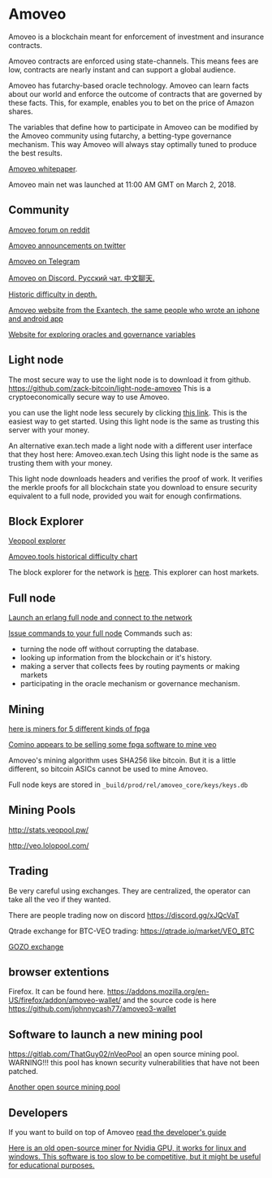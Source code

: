 Amoveo
==========

Amoveo is a blockchain meant for enforcement of investment and insurance contracts.

Amoveo contracts are enforced using state-channels. This means fees are low, contracts are nearly instant and can support a global audience.

Amoveo has futarchy-based oracle technology.
Amoveo can learn facts about our world and enforce the outcome of contracts that are governed by these facts.
This, for example, enables you to bet on the price of Amazon shares.

The variables that define how to participate in Amoveo can be modified by the Amoveo community using futarchy, a betting-type governance mechanism.
This way Amoveo will always stay optimally tuned to produce the best results.


[Amoveo whitepaper](https://github.com/zack-bitcoin/amoveo-docs/blob/master/white_paper.md).


Amoveo main net was launched at 11:00 AM GMT on March 2, 2018.

## Community
[Amoveo forum on reddit](https://www.reddit.com/r/Amoveo/)

[Amoveo announcements on twitter](https://twitter.com/zack_bitcoin)

[Amoveo on Telegram](https://t.me/amoveo)

[Amoveo on Discord. Русский чат. 中文聊天.](https://discord.gg/a52szJw)

[Historic difficulty in depth.](https://amoveo.tools/)

[Amoveo website from the Exantech, the same people who wrote an iphone and android app](https://amoveo.io/)

[Website for exploring oracles and governance variables](https://veo.sh/oracles)
<!---

[Statistics page to see historic difficulty, blocktime, hashrate, and more.](https://jimhsu.github.io/amoveo-stats/)
--->

<!---
## Smart contracts

[here is documentation](https://github.com/zack-bitcoin/amoveo-docs/blob/master/light_node/p2p_derivatives.md) for how to make bets on any topic using Amoveo.
---->


## Light node

The most secure way to use the light node is to download it from github. https://github.com/zack-bitcoin/light-node-amoveo
This is a cryptoeconomically secure way to use Amoveo.

you can use the light node less securely by clicking [this link](http://159.89.87.58:8080/home.html). This is the easiest way to get started.
Using this light node is the same as trusting this server with your money.

An alternative exan.tech made a light node with a different user interface that they host here: Amoveo.exan.tech
Using this light node is the same as trusting them with your money.

This light node downloads headers and verifies the proof of work.
It verifies the merkle proofs for all blockchain state you download to ensure security equivalent to a full node, provided you wait for enough confirmations.


## Block Explorer

[Veopool explorer](http://explorer.veopool.pw/)

<!---
[Veoscan explorer. Nodes, blocks, txs, markets, holders, and more.](http://veoscan.io/)

[mveo explorer. historic difficulty analisys](https://mveo.net/)
--->

[Amoveo.tools historical difficulty chart](https://amoveo.tools/)

The block explorer for the network is [here](http://159.89.87.58:8080/explorer.html).
This explorer can host markets.




## Full node
[Launch an erlang full node and connect to the network](https://github.com/zack-bitcoin/amoveo-docs/blob/master/getting-started/turn_it_on.md)

[Issue commands to your full node](https://github.com/zack-bitcoin/amoveo-docs/blob/master/api/commands.md)
Commands such as:
* turning the node off without corrupting the database.
* looking up information from the blockchain or it's history.
* making a server that collects fees by routing payments or making markets
* participating in the oracle mechanism or governance mechanism.

## Mining

<!-----
[This is an open-source miner for AMD and Nvidia GPU. Currently only works with Linux](https://github.com/zack-bitcoin/VeoCL)

[This is a miner. it is for Nvidia or AMD GPUs. It is closed-source.](https://github.com/PhamHuong92/VeoMiner)

[here is another closed source miner](https://github.com/krypdkat/AmoveoMinerMan)
---->

[here is miners for 5 different kinds of fpga](https://github.com/dedmarozz)

[Comino appears to be selling some fpga software to mine veo](https://comino.com/shop)

Amoveo's mining algorithm uses SHA256 like bitcoin. But it is a little different, so bitcoin ASICs cannot be used to mine Amoveo.

Full node keys are stored in `_build/prod/rel/amoveo_core/keys/keys.db`


## Mining Pools

http://stats.veopool.pw/
<!---
https://amoveopool.com/#getting-started
--->

http://veo.lolopool.com/


## Trading

Be very careful using exchanges. They are centralized, the operator can take all the veo if they wanted.

There are people trading now on discord https://discord.gg/xJQcVaT

Qtrade exchange for BTC-VEO trading: https://qtrade.io/market/VEO_BTC

<!---
[graviex exchange](https://github.com/zack-bitcoin/amoveo/blob/master/docs/exchanges/graviex_links.md)

A1 exchange for ETH-VEO and BTC-VEO trading (previously called amoveo.exchange): https://a1.exchange/
--->

[GOZO exchange](https://gozo.pro/)

## browser extentions
Firefox. It can be found here. https://addons.mozilla.org/en-US/firefox/addon/amoveo-wallet/ and the source code is here https://github.com/johnnycash77/amoveo3-wallet


## Software to launch a new mining pool

https://gitlab.com/ThatGuy02/nVeoPool an open source mining pool. WARNING!!! this pool has known security vulnerabilities that have not been patched.

[Another open source mining pool](https://github.com/zack-bitcoin/amoveo-mining-pool)


## Developers

If you want to build on top of Amoveo [read the developer's guide](https://github.com/zack-bitcoin/amoveo-docs/blob/master/getting-started/quick_start_developer_guide.md)

[Here is an old open-source miner for Nvidia GPU, it works for linux and windows. This software is too slow to be competitive, but it might be useful for educational purposes.](https://github.com/Mandelhoff/AmoveoMinerGpuCuda)

